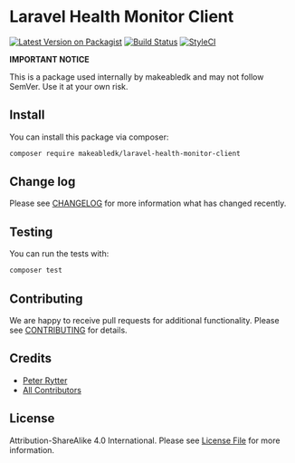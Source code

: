 
# Laravel Health Monitor Client

[![Latest Version on Packagist](https://img.shields.io/packagist/v/makeabledk/laravel-health-monitor-client.svg?style=flat-square)](https://packagist.org/packages/makeabledk/laravel-health-monitor-client)
[![Build Status](https://img.shields.io/travis/makeabledk/laravel-health-monitor-client/master.svg?style=flat-square)](https://travis-ci.org/makeabledk/laravel-health-monitor-client)
[![StyleCI](https://styleci.io/repos/193651746/shield?branch=master)](https://styleci.io/repos/193651746)


**IMPORTANT NOTICE** 

This is a package used internally by makeabledk and may not follow SemVer. Use it at your own risk.


## Install

You can install this package via composer:

``` bash
composer require makeabledk/laravel-health-monitor-client
```

## Change log

Please see [CHANGELOG](CHANGELOG.md) for more information what has changed recently.

## Testing

You can run the tests with:

```bash
composer test
```

## Contributing

We are happy to receive pull requests for additional functionality. Please see [CONTRIBUTING](CONTRIBUTING.md) for details.

## Credits

- [Peter Rytter](https://github.com/pederytter)
- [All Contributors](../../contributors)

## License

Attribution-ShareAlike 4.0 International. Please see [License File](LICENSE.md) for more information.